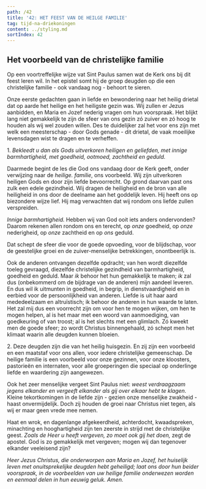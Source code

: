 ```yaml
---
path: /42
title: '42: HET FEEST VAN DE HEILGE FAMILIE'
tag: tijd-na-driekoningen
content: ../styling.md
sortIndex: 42
---
```


## Het voorbeeld van de christelijke familie

Op een voortreffelijke wijze vat Sint Paulus samen wat de Kerk ons bij dit feest leren wil. In het epistel somt hij de groep deugden op die een christelijke familie - ook vandaag nog - behoort te sieren.

Onze eerste gedachten gaan in liefde en bewondering naar het heilig drietal dat op aarde het heilige en het heiligste gezin was. Wij zullen er Jezus aanbidden, en Maria en Jozef nederig vragen om hun voorspraak. Het blijkt lang niet gemakkelijk te zijn de sfeer van ons gezin zó zuiver en zó hoog te houden als wij wel zouden willen. Des te duidelijker zal het voor ens zijn met welk een meesterschap - door Gods genade - dit drietal, de vaak moeilijke levensdagen wist te dragen en te verheffen.

1\. _Bekleedt u dan als Gods uitverkoren heiligen en geliefden, met innige barmhartigheid, met goedheid, ootmoed, zachtheid en geduld._

Daarmede begint de les die God ons vandaag door de Kerk geeft, onder verwijzing naar de _heilige. familie_, ons voorbeeld.
Wij zijn uitverkoren heiligen Gods en door zijn liefde bevoorrecht. Op grond daarvan past ons zulk een edele gezindheid. Wij dragen de heiligheid en de bron van alle heiligheid in ons door de deelname aan het goddelijk leven. Hij heeft ons op biezondere wijze lief. Hij mag verwachten dat wij rondom ons liefde zullen verspreiden.

_Innige barmhartigheid._ Hebben wij van God ooit iets anders ondervonden? Daarom rekenen allen rondom ons en terecht, op _onze_ goedheid, op _onze_ nederigheid, op _onze_ zachtheid en op _ons_ geduld.

Dat schept de sfeer die voor de goede opvoeding, voor de blijdschap, voor de geestelijke groei en de zuiver-menselijke betrekkingen, onontbeerlijk is.

Ook de anderen ontvangen dezelfde opdracht; van hen wordt diezelfde toeleg gevraagd, diezelfde christelijke gezindheid van barmhartigheid, goedheid en geduld. Maar _ik_ behoor het hun gemakkelijk te maken; _ik_ zal dus (onbekommerd om de bijdrage van de anderen) mijn aandeel leveren. En dus wil ik uitmunten in goedheid, in begrip, in dienstvaardigheid en in eerbied voor de persoonlijkheid van anderen. Liefde is uit haar aard mededeelzaam en altruïstisch; ik behoor de anderen in hun waarde te laten. Het zal mij dus een voorrecht zijn om voor hen te mogen wijken, om hen te mogen helpen, al is het maar met een woord van aanmoediging, van goedkeuring of van troost; al is het slechts met een glimlach. Zó kweekt men de goede sfeer; zo wordt Christus binnengehaald, zó schept men het klimaat waarin alle deugden kunnen bloeien.

2\. Deze deugden zijn die van het heilig huisgezin. En zij zijn een voorbeeld en een maatstaf voor ons allen, voor iedere christelijke gemeenschap. De heilige familie is een voorbeeld voor onze gezinnen, voor onze kloosters, pastorieën en internaten, voor alle groeperingen die speciaal op onderlinge liefde en waardering zijn aangewezen.

Ook het zeer menselijke vergeet Sint Paulus niet: _weest verdraagzaam jegens elkander en vergeeft elkander als gij over elkaar hebt te klagen_. Kleine tekortkomingen in de liefde zijn - gezien onze menselijke zwakheid - haast onvermijdelijk. Doch zij houden de groei naar Christus niet tegen, als wij er maar geen vrede mee nemen.

Haat en wrok, en dagenlange afgekeerdheid, achterdocht, kwaadspreken, minachting en hooghartigheid zijn ten zeerste in strijd met de christelijke geest. _Zoals de Heer u heeft vergeven, zo moet ook gij het doen,_ zegt de apostel. God is zo gemakkelijk met vergeven; mogen wij dan tegenover elkander veeleisend zijn?

_Heer Jezus Christus, die onderworpen aan Maria en Jozef, het huiselijk leven met onuitsprekelijke deugden hebt geheiligd; laat ons door hun beider voorspraak, in de voorbeelden van uw heilige familie onderwezen worden en eenmaal delen in hun eeuwig geluk. Amen._
